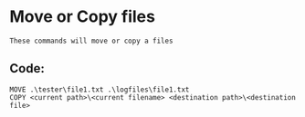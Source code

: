 # Move or Copy files

    These commands will move or copy a files
    
## Code:

    MOVE .\tester\file1.txt .\logfiles\file1.txt
    COPY <current path>\<current filename> <destination path>\<destination file>